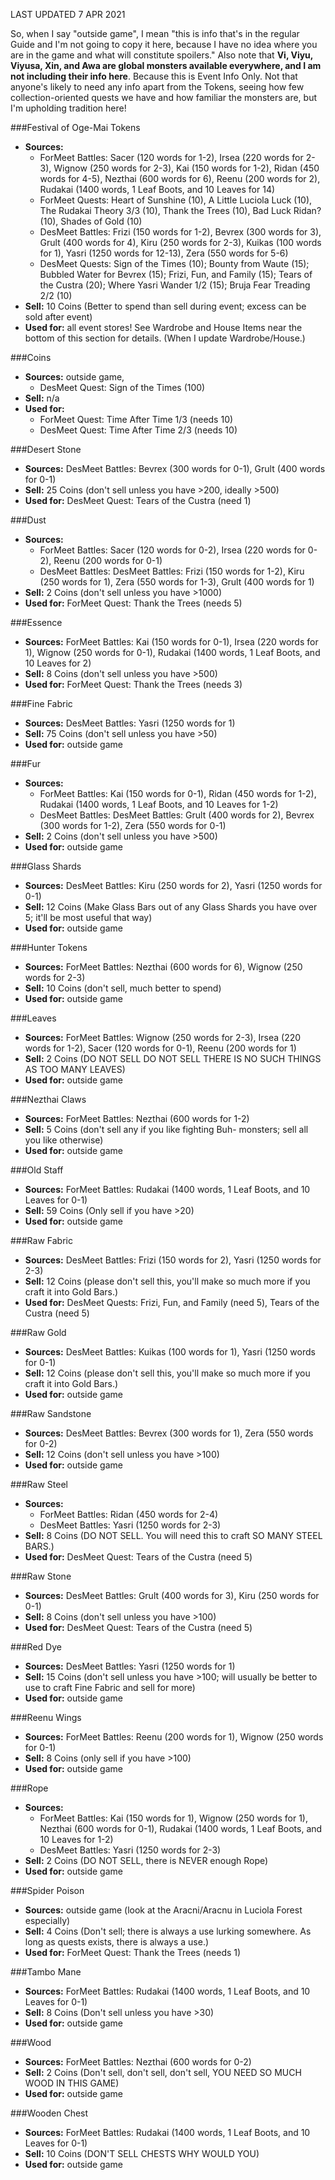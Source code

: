 LAST UPDATED 7 APR 2021

So, when I say "outside game", I mean "this is info that's in the regular Guide and I'm not going to copy it here, because I have no idea where you are in the game and what will constitute spoilers." Also note that **Vi, Viyu, Viyusa, Xin, and Awa are global monsters available everywhere, and I am not including their info here**. Because this is Event Info Only. Not that anyone's likely to need any info apart from the Tokens, seeing how few collection-oriented quests we have and how familiar the monsters are, but I'm upholding tradition here!

###Festival of Oge-Mai Tokens

- **Sources:** 
  - ForMeet Battles: Sacer (120 words for 1-2), Irsea (220 words for 2-3), Wignow (250 words for 2-3), Kai (150 words for 1-2), Ridan (450 words for 4-5), Nezthai (600 words for 6), Reenu (200 words for 2), Rudakai (1400 words, 1 Leaf Boots, and 10 Leaves for 14)
  - ForMeet Quests: Heart of Sunshine (10), A Little Luciola Luck (10), The Rudakai Theory 3/3 (10), Thank the Trees (10), Bad Luck Ridan? (10), Shades of Gold (10)
  - DesMeet Battles: Frizi (150 words for 1-2), Bevrex (300 words for 3), Grult (400 words for 4), Kiru (250 words for 2-3), Kuikas (100 words for 1), Yasri (1250 words for 12-13), Zera (550 words for 5-6)
  - DesMeet Quests: Sign of the Times (10); Bounty from Waute (15); Bubbled Water for Bevrex (15); Frizi, Fun, and Family (15); Tears of the Custra (20); Where Yasri Wander 1/2 (15); Bruja Fear Treading 2/2 (10)
- **Sell:** 10 Coins (Better to spend than sell during event; excess can be sold after event)
- **Used for:** all event stores! See Wardrobe and House Items near the bottom of this section for details. (When I update Wardrobe/House.)

###Coins

- **Sources:** outside game,
  - DesMeet Quest: Sign of the Times (100)
- **Sell:** n/a
- **Used for:** 
  - ForMeet Quest: Time After Time 1/3 (needs 10)
  - DesMeet Quest: Time After Time 2/3 (needs 10)

###Desert Stone

- **Sources:** DesMeet Battles: Bevrex (300 words for 0-1), Grult (400 words for 0-1)
- **Sell:** 25 Coins (don't sell unless you have >200, ideally >500)
- **Used for:** DesMeet Quest: Tears of the Custra (need 1)

###Dust

- **Sources:** 
  - ForMeet Battles: Sacer (120 words for 0-2), Irsea (220 words for 0-2), Reenu (200 words for 0-1)
  - DesMeet Battles: DesMeet Battles: Frizi (150 words for 1-2), Kiru (250 words for 1), Zera (550 words for 1-3), Grult (400 words for 1)
- **Sell:** 2 Coins (don't sell unless you have >1000)
- **Used for:** ForMeet Quest: Thank the Trees (needs 5)

###Essence

- **Sources:** ForMeet Battles: Kai (150 words for 0-1), Irsea (220 words for 1), Wignow (250 words for 0-1), Rudakai (1400 words, 1 Leaf Boots, and 10 Leaves for 2)
- **Sell:** 8 Coins (don't sell unless you have >500)
- **Used for:** ForMeet Quest: Thank the Trees (needs 3)

###Fine Fabric

- **Sources:** DesMeet Battles: Yasri (1250 words for 1)
- **Sell:** 75 Coins (don't sell unless you have >50)
- **Used for:** outside game

###Fur

- **Sources:** 
  - ForMeet Battles: Kai (150 words for 0-1), Ridan (450 words for 1-2), Rudakai (1400 words, 1 Leaf Boots, and 10 Leaves for 1-2)
  - DesMeet Battles: DesMeet Battles: Grult (400 words for 2), Bevrex (300 words for 1-2), Zera (550 words for 0-1)
- **Sell:** 2 Coins (don't sell unless you have >500)
- **Used for:** outside game

###Glass Shards

- **Sources:** DesMeet Battles: Kiru (250 words for 2), Yasri (1250 words for 0-1)
- **Sell:** 12 Coins (Make Glass Bars out of any Glass Shards you have over 5; it'll be most useful that way)
- **Used for:** outside game

###Hunter Tokens

- **Sources:** ForMeet Battles: Nezthai (600 words for 6), Wignow (250 words for 2-3)
- **Sell:** 10 Coins (don't sell, much better to spend)
- **Used for:** outside game

###Leaves

- **Sources:** ForMeet Battles: Wignow (250 words for 2-3), Irsea (220 words for 1-2), Sacer (120 words for 0-1), Reenu (200 words for 1)
- **Sell:** 2 Coins (DO NOT SELL DO NOT SELL THERE IS NO SUCH THINGS AS TOO MANY LEAVES)
- **Used for:** outside game

###Nezthai Claws

- **Sources:** ForMeet Battles: Nezthai (600 words for 1-2)
- **Sell:** 5 Coins (don't sell any if you like fighting Buh- monsters; sell all you like otherwise)
- **Used for:** outside game

###Old Staff

- **Sources:** ForMeet Battles: Rudakai (1400 words, 1 Leaf Boots, and 10 Leaves for 0-1)
- **Sell:** 59 Coins (Only sell if you have >20)
- **Used for:** outside game

###Raw Fabric

- **Sources:** DesMeet Battles: Frizi (150 words for 2), Yasri (1250 words for 2-3)
- **Sell:** 12 Coins (please don't sell this, you'll make so much more if you craft it into Gold Bars.)
- **Used for:** DesMeet Quests: Frizi, Fun, and Family (need 5), Tears of the Custra (need 5)

###Raw Gold

- **Sources:** DesMeet Battles: Kuikas (100 words for 1), Yasri (1250 words for 0-1)
- **Sell:** 12 Coins (please don't sell this, you'll make so much more if you craft it into Gold Bars.)
- **Used for:** outside game

###Raw Sandstone

- **Sources:** DesMeet Battles: Bevrex (300 words for 1), Zera (550 words for 0-2)
- **Sell:** 12 Coins (don't sell unless you have >100)
- **Used for:** outside game

###Raw Steel

- **Sources:** 
  - ForMeet Battles: Ridan (450 words for 2-4)
  - DesMeet Battles: Yasri (1250 words for 2-3)
- **Sell:** 8 Coins (DO NOT SELL. You will need this to craft SO MANY STEEL BARS.)
- **Used for:** DesMeet Quest: Tears of the Custra (need 5)

###Raw Stone

- **Sources:** DesMeet Battles: Grult (400 words for 3), Kiru (250 words for 0-1)
- **Sell:** 8 Coins (don't sell unless you have >100)
- **Used for:** DesMeet Quest: Tears of the Custra (need 5)

###Red Dye

- **Sources:** DesMeet Battles: Yasri (1250 words for 1)
- **Sell:** 15 Coins (don't sell unless you have >100; will usually be better to use to craft Fine Fabric and sell for more)
- **Used for:** outside game

###Reenu Wings

- **Sources:** ForMeet Battles: Reenu (200 words for 1), Wignow (250 words for 0-1)
- **Sell:** 8 Coins (only sell if you have >100)
- **Used for:** outside game

###Rope

- **Sources:** 
  - ForMeet Battles: Kai (150 words for 1), Wignow (250 words for 1), Nezthai (600 words for 0-1), Rudakai (1400 words, 1 Leaf Boots, and 10 Leaves for 1-2)
  - DesMeet Battles: Yasri (1250 words for 2-3)
- **Sell:** 2 Coins (DO NOT SELL, there is NEVER enough Rope)
- **Used for:** outside game

###Spider Poison

- **Sources:** outside game (look at the Aracni/Aracnu in Luciola Forest especially)
- **Sell:** 4 Coins (Don't sell; there is always a use lurking somewhere. As long as quests exists, there is always a use.)
- **Used for:** ForMeet Quest: Thank the Trees (needs 1)

###Tambo Mane

- **Sources:** ForMeet Battles: Rudakai (1400 words, 1 Leaf Boots, and 10 Leaves for 0-1)
- **Sell:** 8 Coins (Don't sell unless you have >30)
- **Used for:** outside game

###Wood

- **Sources:** ForMeet Battles: Nezthai (600 words for 0-2)
- **Sell:** 2 Coins (Don't sell, don't sell, don't sell, YOU NEED SO MUCH WOOD IN THIS GAME)
- **Used for:** outside game

###Wooden Chest

- **Sources:** ForMeet Battles: Rudakai (1400 words, 1 Leaf Boots, and 10 Leaves for 0-1)
- **Sell:** 10 Coins (DON'T SELL CHESTS WHY WOULD YOU)
- **Used for:** outside game

